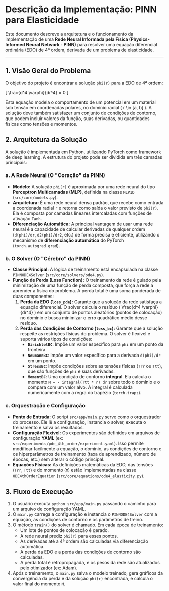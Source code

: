 # Descrição da Implementação: PINN para Elasticidade

Este documento descreve a arquitetura e o funcionamento da implementação de uma **Rede Neural Informada pela Física (Physics-Informed Neural Network - PINN)** para resolver uma equação diferencial ordinária (EDO) de 4ª ordem, derivada de um problema de elasticidade.

---

## 1. Visão Geral do Problema

O objetivo do projeto é encontrar a solução `phi(r)` para a EDO de 4ª ordem:

\[ \frac{d^4 \varphi}{dr^4} = 0 \]

Esta equação modela o comportamento de um potencial em um material sob tensão em coordenadas polares, no domínio radial \( r \in [a, b] \). A solução deve também satisfazer um conjunto de condições de contorno, que podem incluir valores da função, suas derivadas, ou quantidades físicas como tensões e momentos.

## 2. Arquitetura da Solução

A solução é implementada em Python, utilizando PyTorch como framework de deep learning. A estrutura do projeto pode ser dividida em três camadas principais:

### a. A Rede Neural (O "Coração" da PINN)

-   **Modelo:** A solução `phi(r)` é aproximada por uma rede neural do tipo **Perceptron Multicamadas (MLP)**, definida na classe `MLP1D` (`src/core/models.py`).
-   **Arquitetura:** É uma rede neural densa padrão, que recebe como entrada a coordenada radial `r` e retorna como saída o valor previsto de `phi(r)`. Ela é composta por camadas lineares intercaladas com funções de ativação `Tanh`.
-   **Diferenciação Automática:** A principal vantagem de usar uma rede neural é a capacidade de calcular derivadas de qualquer ordem (`d(phi)/dr`, `d2(phi)/dr2`, etc.) de forma precisa e eficiente, utilizando o mecanismo de **diferenciação automática** do PyTorch (`torch.autograd.grad`).

### b. O Solver (O "Cérebro" da PINN)

-   **Classe Principal:** A lógica de treinamento está encapsulada na classe `PINNODE4Solver` (`src/core/solvers/ode4.py`).
-   **Função de Perda (Loss Function):** O treinamento da rede é guiado pela minimização de uma função de perda composta, que força a rede a aprender a física do problema. A perda total é uma soma ponderada de duas componentes:
    1.  **Perda da EDO (`loss_pde`):** Garante que a solução da rede satisfaça a equação diferencial. O solver calcula o resíduo \( \frac{d^4 \varphi}{dr^4} \) em um conjunto de pontos aleatórios (pontos de colocação) no domínio e busca minimizar o erro quadrático médio desse resíduo.
    2.  **Perda das Condições de Contorno (`loss_bc`):** Garante que a solução respeite as restrições físicas do problema. O solver é flexível e suporta vários tipos de condições:
        -   **`DirichletBC`**: Impõe um valor específico para `phi` em um ponto da fronteira.
        -   **`NeumannBC`**: Impõe um valor específico para a derivada `d(phi)/dr` em um ponto.
        -   **`StressBC`**: Impõe condições sobre as tensões físicas (`Trr` ou `Ttt`), que são funções de `phi` e suas derivadas.
        -   **`MomentBC`**: Uma condição de contorno **integral**. Ela calcula o momento `M = - integral(Ttt * r) dr` sobre todo o domínio e o compara com um valor alvo. A integral é calculada numericamente com a regra do trapézio (`torch.trapz`).

### c. Orquestração e Configuração

-   **Ponto de Entrada:** O script `src/app/main.py` serve como o orquestrador do processo. Ele lê a configuração, instancia o solver, executa o treinamento e salva os resultados.
-   **Configuração Flexível:** Os experimentos são definidos em arquivos de configuração **YAML** (ex: `src/experiments/pde_4th_order/experiment.yaml`). Isso permite modificar facilmente a equação, o domínio, as condições de contorno e os hiperparâmetros de treinamento (taxa de aprendizado, número de épocas, etc.) sem alterar o código principal.
-   **Equações Físicas:** As definições matemáticas da EDO, das tensões (`Trr`, `Ttt`) e do momento (`M`) estão implementadas na classe `ODE4thOrderEquation` (`src/core/equations/ode4_elasticity.py`).

## 3. Fluxo de Execução

1.  O usuário executa `python src/app/main.py` passando o caminho para um arquivo de configuração YAML.
2.  O `main.py` carrega a configuração e instancia o `PINNODE4Solver` com a equação, as condições de contorno e os parâmetros de treino.
3.  O método `train()` do solver é chamado. Em cada época de treinamento:
    -   Um lote de pontos de colocação é gerado.
    -   A rede neural prediz `phi(r)` para esses pontos.
    -   As derivadas até a 4ª ordem são calculadas via diferenciação automática.
    -   A perda da EDO e a perda das condições de contorno são calculadas.
    -   A perda total é retropropagada, e os pesos da rede são atualizados pelo otimizador (ex: Adam).
4.  Após o treinamento, o `main.py` salva o modelo treinado, gera gráficos da convergência da perda e da solução `phi(r)` encontrada, e calcula o valor final do momento `M`.
